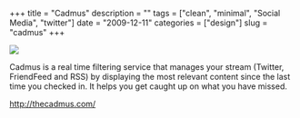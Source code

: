 +++
title = "Cadmus"
description = ""
tags = ["clean", "minimal", "Social Media", "twitter"]
date = "2009-12-11"
categories = ["design"]
slug = "cadmus"
+++


 

  <div id="screens-thumbs" class="clearfix">
    <div class="txt-center" id="design-submission"><a href="http://thecadmus.com/"><img id='bluga-thumbnail-2223' class='bluga-thumbnail large' src='//konigi.com/media/bluga/
wt4b22127bb63e4_large.jpg'/></a></div>  
  </div>   
<p>Cadmus is a real time filtering service that manages your stream (Twitter, FriendFeed and RSS) by displaying the most relevant content since the last time you checked in. It helps you get caught up on what you have missed.</p>

<p><a href="http://thecadmus.com/">http://thecadmus.com/</a></p>




